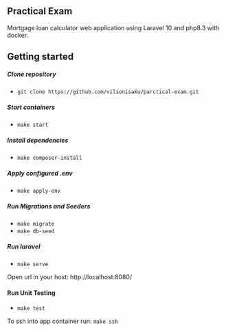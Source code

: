 ## Practical Exam
Mortgage loan calculator web application using Laravel 10 and php8.3 with docker.

## Getting started
##### Clone repository
* ``git clone https://github.com/vilsonisaku/parctical-exam.git``
##### Start containers
* ``make start``

##### Install dependencies
* ``make composer-install``

##### Apply configured .env
* ``make apply-env``

##### Run Migrations and Seeders
* `` make migrate ``
* `` make db-seed ``

##### Run laravel 

* `` make serve ``

Open url in your host:
http://localhost:8080/

#### Run Unit Testing
* `` make test ``

To ssh into app container run: ```make ssh```